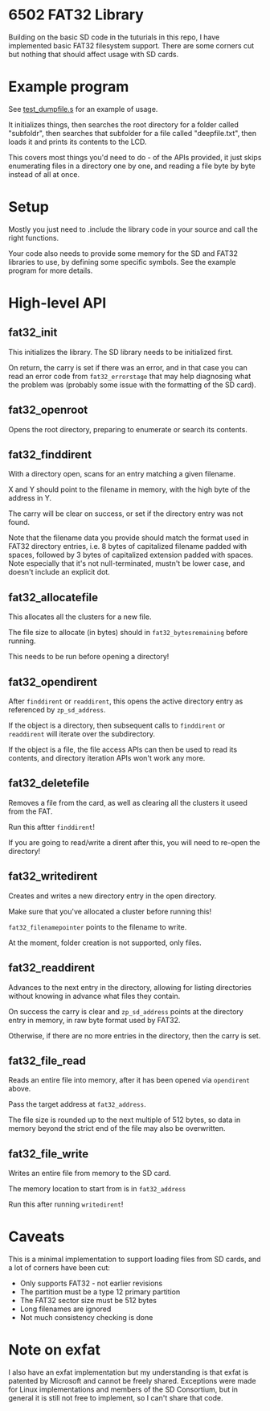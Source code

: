 # 6502 FAT32 Library

Building on the basic SD code in the tuturials in this repo, I have implemented
basic FAT32 filesystem support.  There are some corners cut but nothing that
should affect usage with SD cards.

# Example program

See [test\_dumpfile.s](../src/test\_dumpfile.s) for an example of usage.

It initializes things, then searches the root directory for a folder called "subfoldr",
then searches that subfolder for a file called "deepfile.txt", then loads it and prints
its contents to the LCD.

This covers most things you'd need to do - of the APIs provided, it just skips
enumerating files in a directory one by one, and reading a file byte by byte instead
of all at once.

# Setup

Mostly you just need to .include the library code in your source and call the
right functions.

Your code also needs to provide some memory for the SD and FAT32 libraries to
use, by defining some specific symbols.  See the example program for more
details.


# High-level API

## fat32\_init

This initializes the library.  The SD library needs to be initialized first.

On return, the carry is set if there was an error, and in that case you can read an
error code from `fat32_errorstage` that may help diagnosing what the problem was
(probably some issue with the formatting of the SD card).

## fat32\_openroot

Opens the root directory, preparing to enumerate or search its contents.

## fat32\_finddirent

With a directory open, scans for an entry matching a given filename.

X and Y should point to the filename in memory, with the high byte of the address in Y.

The carry will be clear on success, or set if the directory entry was not found.

Note that the filename data you provide should match the format used in FAT32
directory entries, i.e. 8 bytes of capitalized filename padded with spaces,
followed by 3 bytes of capitalized extension padded with spaces.  Note
especially that it's not null-terminated, mustn't be lower case, and doesn't
include an explicit dot.

## fat32\_allocatefile

This allocates all the clusters for a new file.

The file size to allocate (in bytes) should in `fat32_bytesremaining` before running.

This needs to be run before opening a directory!

## fat32\_opendirent

After `finddirent` or `readdirent`, this opens the active directory entry
as referenced by `zp_sd_address`.

If the object is a directory, then subsequent calls to `finddirent` or `readdirent` will
iterate over the subdirectory.

If the object is a file, the file access APIs can then be used to read its contents,
and directory iteration APIs won't work any more.

## fat32\_deletefile

Removes a file from the card, as well as clearing all the clusters
it useed from the FAT.

Run this aftter `finddirent`!

If you are going to read/write a dirent after this, you will need to re-open the directory!

## fat32\_writedirent

Creates and writes a new directory entry in the open directory.

Make sure that you've allocated a cluster before running this!

`fat32_filenamepointer` points to the filename to write.

At the moment, folder creation is not supported, only files.

## fat32\_readdirent

Advances to the next entry in the directory, allowing for listing directories
without knowing in advance what files they contain.

On success the carry is clear and `zp_sd_address` points at the directory entry
in memory, in raw byte format used by FAT32.

Otherwise, if there are no more entries in the directory, then the carry is set.

## fat32\_file\_read

Reads an entire file into memory, after it has been opened via `opendirent` above.

Pass the target address at `fat32_address`.

The file size is rounded up to the next multiple of 512 bytes, so data in
memory beyond the strict end of the file may also be overwritten.

## fat32\_file\_write

Writes an entire file from memory to the SD card.

The memory location to start from is in `fat32_address`

Run this after running `writedirent`!

# Caveats

This is a minimal implementation to support loading files from SD cards, and a lot
of corners have been cut:

* Only supports FAT32 - not earlier revisions
* The partition must be a type 12 primary partition
* The FAT32 sector size must be 512 bytes
* Long filenames are ignored
* Not much consistency checking is done


# Note on exfat

I also have an exfat implementation but my understanding is that exfat is
patented by Microsoft and cannot be freely shared.  Exceptions were made for
Linux implementations and members of the SD Consortium, but in general it is
still not free to implement, so I can't share that code.


